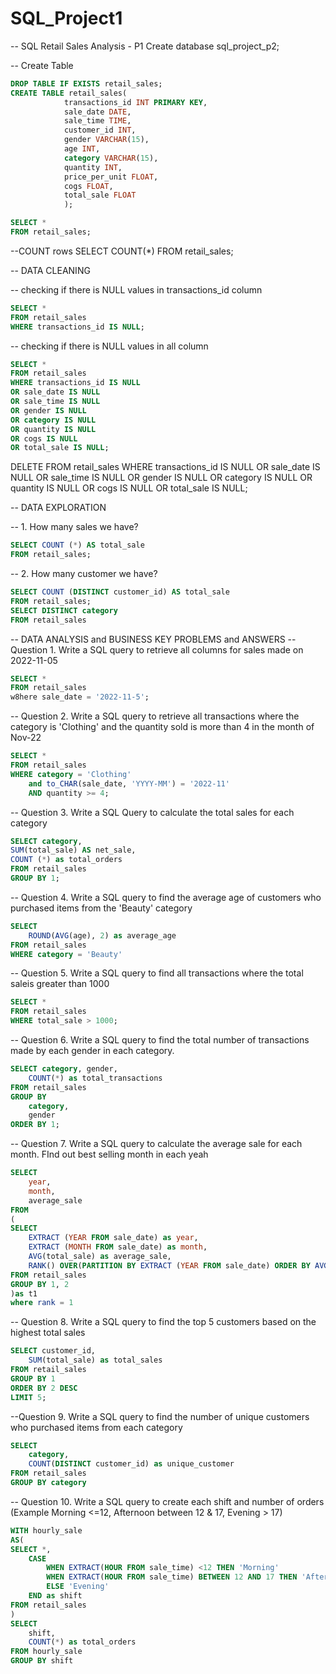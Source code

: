 # SQL_Project1

-- SQL Retail Sales Analysis - P1
Create database sql_project_p2;

-- Create Table
```sql
DROP TABLE IF EXISTS retail_sales;
CREATE TABLE retail_sales(
			transactions_id	INT PRIMARY KEY,
			sale_date DATE,	
			sale_time TIME, 	
			customer_id INT,
			gender VARCHAR(15),	
			age INT,
			category VARCHAR(15),	
			quantity INT,
			price_per_unit FLOAT,
			cogs FLOAT,
			total_sale FLOAT
			);
```
```sql
SELECT *
FROM retail_sales;
```
--COUNT rows
SELECT COUNT(*)
FROM retail_sales;

-- DATA CLEANING

-- checking if there is NULL values in transactions_id column
```sql
SELECT *
FROM retail_sales
WHERE transactions_id IS NULL;
```

-- checking if there is NULL values in all column
```sql
SELECT *
FROM retail_sales
WHERE transactions_id IS NULL
OR sale_date IS NULL
OR sale_time IS NULL
OR gender IS NULL
OR category IS NULL
OR quantity IS NULL
OR cogs IS NULL
OR total_sale IS NULL;
```

DELETE FROM retail_sales
WHERE transactions_id IS NULL
OR sale_date IS NULL
OR sale_time IS NULL
OR gender IS NULL
OR category IS NULL
OR quantity IS NULL
OR cogs IS NULL
OR total_sale IS NULL;

-- DATA EXPLORATION

-- 1. How many sales we have?
``` sql
SELECT COUNT (*) AS total_sale 
FROM retail_sales;
```

-- 2. How many customer we have?
``` sql
SELECT COUNT (DISTINCT customer_id) AS total_sale 
FROM retail_sales;
SELECT DISTINCT category
FROM retail_sales
```
-- DATA ANALYSIS and BUSINESS KEY PROBLEMS and ANSWERS
-- Question 1. Write a SQL query to retrieve all columns for sales made on 2022-11-05
``` sql
SELECT *
FROM retail_sales
w8here sale_date = '2022-11-5';
```
 
-- Question 2. Write a SQL query to retrieve all transactions where the category is 'Clothing' and the quantity sold is more than 4 in the month of Nov-22
``` sql
SELECT *
FROM retail_sales
WHERE category = 'Clothing'
	and to_CHAR(sale_date, 'YYYY-MM') = '2022-11'
	AND quantity >= 4;
```
-- Question 3. Write a SQL Query to calculate the total sales for each category
``` sql
SELECT category,
SUM(total_sale) AS net_sale,
COUNT (*) as total_orders
FROM retail_sales
GROUP BY 1;
```
-- Question 4. Write a SQL query to find the average age of customers who purchased items from the 'Beauty' category
``` sql
SELECT 
	ROUND(AVG(age), 2) as average_age
FROM retail_sales
WHERE category = 'Beauty'
```
-- Question 5. Write a SQL query to find all transactions where the total saleis greater than 1000
``` sql
SELECT *
FROM retail_sales
WHERE total_sale > 1000;
```
-- Question 6. Write a SQL query to find the total number of transactions made by each gender in each category.
``` sql
SELECT category, gender, 
	COUNT(*) as total_transactions
FROM retail_sales
GROUP BY 
	category,
	gender
ORDER BY 1;
```
-- Question 7. Write a SQL query to calculate the average sale for each month. FInd out best selling month in each yeah
``` sql
SELECT 
	year,
	month,
	average_sale
FROM
(
SELECT 
	EXTRACT (YEAR FROM sale_date) as year,
	EXTRACT (MONTH FROM sale_date) as month,
	AVG(total_sale) as average_sale,
	RANK() OVER(PARTITION BY EXTRACT (YEAR FROM sale_date) ORDER BY AVG (total_sale) DESC) as rank
FROM retail_sales
GROUP BY 1, 2
)as t1
where rank = 1
```
-- Question 8. Write a SQL query to find the top 5 customers based on the highest total sales
``` sql
SELECT customer_id,
	SUM(total_sale) as total_sales
FROM retail_sales
GROUP BY 1
ORDER BY 2 DESC
LIMIT 5;
```
--Question 9. Write a SQL query to find the number of unique customers who purchased items from each category
``` sql
SELECT
	category,
	COUNT(DISTINCT customer_id) as unique_customer
FROM retail_sales
GROUP BY category
```
-- Question 10. Write a SQL query to create each shift and number of orders (Example Morning <=12, Afternoon between 12 & 17, Evening > 17)
``` sql
WITH hourly_sale
AS(
SELECT *,
	CASE
		WHEN EXTRACT(HOUR FROM sale_time) <12 THEN 'Morning'
		WHEN EXTRACT(HOUR FROM sale_time) BETWEEN 12 AND 17 THEN 'Afternoon'
		ELSE 'Evening'
	END as shift
FROM retail_sales
)
SELECT 
	shift,
	COUNT(*) as total_orders
FROM hourly_sale
GROUP BY shift
```

